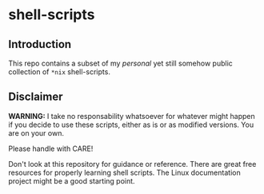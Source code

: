 shell-scripts
=============

Introduction
------------
This repo contains a subset of my *personal* yet still somehow public
collection of `*nix` shell-scripts.

Disclaimer
----------
**WARNING:**
I take no responsability whatsoever for whatever might happen if you decide to
use these scripts, either as is or as modified versions.  You are on your own.

Please handle with CARE!

Don't look at this repository for guidance or reference.  There are great free
resources for properly learning shell scripts.  The Linux documentation project
might be a good starting point.

